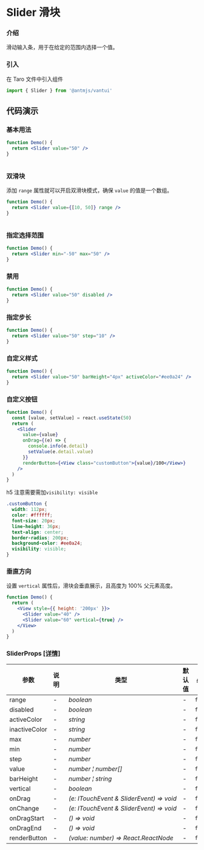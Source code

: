 # Slider 滑块

### 介绍

滑动输入条，用于在给定的范围内选择一个值。

### 引入

在 Taro 文件中引入组件

```js
import { Slider } from '@antmjs/vantui'
```

## 代码演示

### 基本用法

```jsx
function Demo() {
  return <Slider value="50" />
}
```

```js

```

### 双滑块

添加 `range` 属性就可以开启双滑块模式，确保 `value` 的值是一个数组。

```jsx
function Demo() {
  return <Slider value={[10, 50]} range />
}
```

```js

```

### 指定选择范围

```jsx
function Demo() {
  return <Slider min="-50" max="50" />
}
```

### 禁用

```jsx
function Demo() {
  return <Slider value="50" disabled />
}
```

### 指定步长

```jsx
function Demo() {
  return <Slider value="50" step="10" />
}
```

### 自定义样式

```jsx
function Demo() {
  return <Slider value="50" barHeight="4px" activeColor="#ee0a24" />
}
```

### 自定义按钮

```jsx
function Demo() {
  const [value, setValue] = react.useState(50)
  return (
    <Slider
      value={value}
      onDrag={(e) => {
        console.info(e.detail)
        setValue(e.detail.value)
      }}
      renderButton={<View class="customButton">{value}/100</View>}
    />
  )
}
```

h5 注意需要需加`visibility: visible`

```css
.customButton {
  width: 112px;
  color: #ffffff;
  font-size: 20px;
  line-height: 36px;
  text-align: center;
  border-radius: 200px;
  background-color: #ee0a24;
  visibility: visible;
}
```

### 垂直方向

设置 `vertical` 属性后，滑块会垂直展示，且高度为 100% 父元素高度。

```jsx
function Demo() {
  return (
    <View style={{ height: '200px' }}>
      <Slider value="40" />
      <Slider value="60" vertical={true} />
    </View>
  )
}
```

### SliderProps [[详情]](https://github.com/AntmJS/vantui/tree/main/packages/vantui/types/slider.d.ts)

| 参数          | 说明 | 类型                                                                               | 默认值 | 必填    |
| ------------- | ---- | ---------------------------------------------------------------------------------- | ------ | ------- |
| range         | -    | _&nbsp;&nbsp;boolean<br/>_                                                         | -      | `false` |
| disabled      | -    | _&nbsp;&nbsp;boolean<br/>_                                                         | -      | `false` |
| activeColor   | -    | _&nbsp;&nbsp;string<br/>_                                                          | -      | `false` |
| inactiveColor | -    | _&nbsp;&nbsp;string<br/>_                                                          | -      | `false` |
| max           | -    | _&nbsp;&nbsp;number<br/>_                                                          | -      | `false` |
| min           | -    | _&nbsp;&nbsp;number<br/>_                                                          | -      | `false` |
| step          | -    | _&nbsp;&nbsp;number<br/>_                                                          | -      | `false` |
| value         | -    | _&nbsp;&nbsp;number&nbsp;&brvbar;&nbsp;number[]<br/>_                              | -      | `false` |
| barHeight     | -    | _&nbsp;&nbsp;number&nbsp;&brvbar;&nbsp;string<br/>_                                | -      | `false` |
| vertical      | -    | _&nbsp;&nbsp;boolean<br/>_                                                         | -      | `false` |
| onDrag        | -    | _&nbsp;&nbsp;(e:&nbsp;ITouchEvent&nbsp;&&nbsp;SliderEvent)&nbsp;=>&nbsp;void<br/>_ | -      | `false` |
| onChange      | -    | _&nbsp;&nbsp;(e:&nbsp;ITouchEvent&nbsp;&&nbsp;SliderEvent)&nbsp;=>&nbsp;void<br/>_ | -      | `false` |
| onDragStart   | -    | _&nbsp;&nbsp;()&nbsp;=>&nbsp;void<br/>_                                            | -      | `false` |
| onDragEnd     | -    | _&nbsp;&nbsp;()&nbsp;=>&nbsp;void<br/>_                                            | -      | `false` |
| renderButton  | -    | _&nbsp;&nbsp;(value:&nbsp;number)&nbsp;=>&nbsp;React.ReactNode<br/>_               | -      | `false` |
